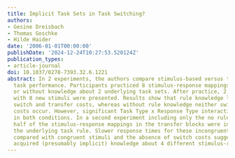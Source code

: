 ```yaml
---
title: Implicit Task Sets in Task Switching?
authors:
- Gesine Dreisbach
- Thomas Goschke
- Hilde Haider
date: '2006-01-01T00:00:00'
publishDate: '2024-12-24T10:27:53.520124Z'
publication_types:
- article-journal
doi: 10.1037/0278-7393.32.6.1221
abstract: In 2 experiments, the authors compare stimulus-based versus task-rule-based
  task performance. Participants practiced 8 stimulus-response mappings either with
  or without knowledge about 2 underlying task sets. After practice, 2 transfer blocks
  with 8 new stimuli were presented. Results show that rule knowledge leads to significant
  switch and transfer costs, whereas without rule knowledge neither switch nor transfer
  costs occur. However, significant Task Type x Response Type interactions occurred
  in both conditions. In a second experiment including only the no rule condition,
  half of the stimulus-response mappings in the transfer blocks were incongruent to
  the underlying task rule. Slower response times for these incongruent stimuli as
  compared with congruent stimuli and the absence of switch costs suggest that participants
  acquired (presumably implicit) knowledge about 4 different stimulus-response categories.
---
```

